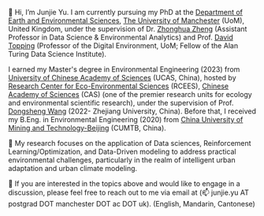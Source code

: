 👋 Hi, I’m Junjie Yu. I am currently pursuing my PhD at the [Department of Earth and Environmental Sciences](https://www.ees.manchester.ac.uk/), [The University of Manchester](https://www.manchester.ac.uk/) (UoM), United Kingdom, under the supervision of Dr. [Zhonghua Zheng](https://zhonghuazheng.com/) (Assistant Professor in Data Science & Environmental Analytics) and Prof. [David Topping](https://research.manchester.ac.uk/en/persons/david.topping) (Professor of the Digital Environment, UoM; Fellow of the Alan Turing Data Science Institute). 

I earned my Master's degree in Environmental Engineering (2023) from [University of Chinese Academy of Sciences](https://www.ucas.ac.cn/) (UCAS, China), hosted by [Research Center for Eco-Environmental Sciences](http://www.rcees.cas.cn/) (RCEES), [Chinese Academy of Sciences](
https://www.cas.cn/) (CAS) (one of the premier research units for ecology and environmental scientific research), under the supervision of Prof. [Dongsheng Wang](https://person.zju.edu.cn/0021195) (2022- Zhejiang University, China). Before that, I received my B.Eng. in Environmental Engineering (2020) from [China University of Mining and Technology-Beijing](https://www.cumtb.edu.cn/) (CUMTB, China).

🌱 My research focuses on the application of Data sciences, Reinforcement Learning/Optimization, and Data-Driven modeling to address practical environmental challenges, particularly in the realm of intelligent urban adaptation and urban climate modeling.

👀 If you are interested in the topics above and would like to engage in a discussion, please feel free to reach out to me via email at (📫 junjie.yu AT postgrad DOT manchester DOT ac DOT uk). (English, Mandarin, Cantonese)

<!---
JunjieYU-UoM/JunjieYU-UoM is a ✨ special ✨ repository because its `README.md` (this file) appears on your GitHub profile.
You can click the Preview link to take a look at your changes.
--->
